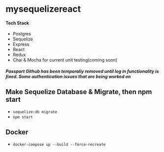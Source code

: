 # mysequelizereact

#### Tech Stack
* Postgres
* Sequelize
* Express
* React
* Redux
* Chai & Mocha for current unit testing(coming soon)



##### Passport Github has been temporaliy removed until log in functionality is fixed. Some authentication issues that are being worked on


## Make Sequelize Database & Migrate, then npm start

* `sequelize:db migrate`
* `npm start`


## Docker 
* `docker-compose up --build --force-recreate`

